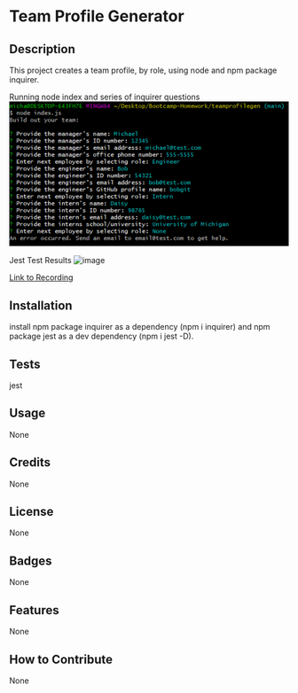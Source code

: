 # Team Profile Generator
## Description
This project creates a team profile, by role, using node and npm package inquirer.

Running node index and series of inquirer questions
![image](https://github.com/gallm1/teamprofilegen/blob/main/assets/node_index_js.png)

Jest Test Results
![image](https://github.com/gallm1/teamprofilegen/blob/main/assets/jest_text.png)

[Link to Recording](https://drive.google.com/file/d/1YoEqeUtLCjNHcVC7lRnorpdhMPFoCB-2/view)

## Installation
install npm package inquirer as a dependency (npm i inquirer) and npm package jest as a dev dependency (npm i jest -D).

## Tests
jest

## Usage
None
## Credits
None
## License
None
## Badges
None
## Features
None
## How to Contribute
None
